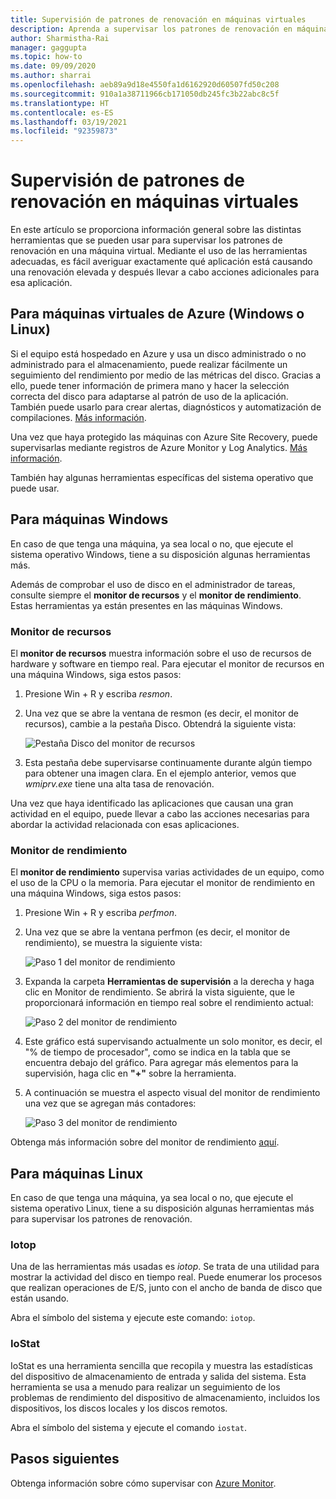 ```yaml
---
title: Supervisión de patrones de renovación en máquinas virtuales
description: Aprenda a supervisar los patrones de renovación en máquinas virtuales con la protección de Azure Site Recovery
author: Sharmistha-Rai
manager: gaggupta
ms.topic: how-to
ms.date: 09/09/2020
ms.author: sharrai
ms.openlocfilehash: aeb89a9d18e4550fa1d6162920d60507fd50c208
ms.sourcegitcommit: 910a1a38711966cb171050db245fc3b22abc8c5f
ms.translationtype: HT
ms.contentlocale: es-ES
ms.lasthandoff: 03/19/2021
ms.locfileid: "92359873"
---
```

# <a name="monitoring-churn-patterns-on-virtual-machines"></a>Supervisión de patrones de renovación en máquinas virtuales

En este artículo se proporciona información general sobre las distintas herramientas que se pueden usar para supervisar los patrones de renovación en una máquina virtual. Mediante el uso de las herramientas adecuadas, es fácil averiguar exactamente qué aplicación está causando una renovación elevada y después llevar a cabo acciones adicionales para esa aplicación.

## <a name="for-azure-virtual-machines-windows-or-linux"></a>Para máquinas virtuales de Azure (Windows o Linux)

Si el equipo está hospedado en Azure y usa un disco administrado o no administrado para el almacenamiento, puede realizar fácilmente un seguimiento del rendimiento por medio de las métricas del disco. Gracias a ello, puede tener información de primera mano y hacer la selección correcta del disco para adaptarse al patrón de uso de la aplicación. También puede usarlo para crear alertas, diagnósticos y automatización de compilaciones. [Más información](https://azure.microsoft.com/blog/per-disk-metrics-managed-disks/).

Una vez que haya protegido las máquinas con Azure Site Recovery, puede supervisarlas mediante registros de Azure Monitor y Log Analytics. [Más información](./monitor-log-analytics.md).

También hay algunas herramientas específicas del sistema operativo que puede usar.

## <a name="for-windows-machines"></a>Para máquinas Windows

En caso de que tenga una máquina, ya sea local o no, que ejecute el sistema operativo Windows, tiene a su disposición algunas herramientas más.

Además de comprobar el uso de disco en el administrador de tareas, consulte siempre el **monitor de recursos** y el **monitor de rendimiento**. Estas herramientas ya están presentes en las máquinas Windows.

### <a name="resource-monitor"></a>Monitor de recursos

El **monitor de recursos** muestra información sobre el uso de recursos de hardware y software en tiempo real. Para ejecutar el monitor de recursos en una máquina Windows, siga estos pasos:

1. Presione Win + R y escriba _resmon_.
1. Una vez que se abre la ventana de resmon (es decir, el monitor de recursos), cambie a la pestaña Disco. Obtendrá la siguiente vista:

    ![Pestaña Disco del monitor de recursos](./media/monitoring-high-churn/resmon-disk-tab.png)

1. Esta pestaña debe supervisarse continuamente durante algún tiempo para obtener una imagen clara. En el ejemplo anterior, vemos que _wmiprv.exe_ tiene una alta tasa de renovación.

Una vez que haya identificado las aplicaciones que causan una gran actividad en el equipo, puede llevar a cabo las acciones necesarias para abordar la actividad relacionada con esas aplicaciones.

### <a name="performance-monitor"></a>Monitor de rendimiento

El **monitor de rendimiento** supervisa varias actividades de un equipo, como el uso de la CPU o la memoria. Para ejecutar el monitor de rendimiento en una máquina Windows, siga estos pasos:

1. Presione Win + R y escriba _perfmon_.
1. Una vez que se abre la ventana perfmon (es decir, el monitor de rendimiento), se muestra la siguiente vista:

    ![Paso 1 del monitor de rendimiento](./media/monitoring-high-churn/perfmon-step1.png)

1. Expanda la carpeta **Herramientas de supervisión** a la derecha y haga clic en Monitor de rendimiento. Se abrirá la vista siguiente, que le proporcionará información en tiempo real sobre el rendimiento actual:

    ![Paso 2 del monitor de rendimiento](./media/monitoring-high-churn/perfmon-step1.png)

1. Este gráfico está supervisando actualmente un solo monitor, es decir, el "% de tiempo de procesador", como se indica en la tabla que se encuentra debajo del gráfico. Para agregar más elementos para la supervisión, haga clic en **"+"** sobre la herramienta.
1. A continuación se muestra el aspecto visual del monitor de rendimiento una vez que se agregan más contadores:

    ![Paso 3 del monitor de rendimiento](./media/monitoring-high-churn/perfmon-step3.png)

Obtenga más información sobre del monitor de rendimiento [aquí](/dynamics365/business-central/dev-itpro/administration/monitor-use-performance-monitor-collect-event-trace-data).

## <a name="for-linux-machines"></a>Para máquinas Linux

En caso de que tenga una máquina, ya sea local o no, que ejecute el sistema operativo Linux, tiene a su disposición algunas herramientas más para supervisar los patrones de renovación.

### <a name="iotop"></a>Iotop

Una de las herramientas más usadas es _iotop_. Se trata de una utilidad para mostrar la actividad del disco en tiempo real. Puede enumerar los procesos que realizan operaciones de E/S, junto con el ancho de banda de disco que están usando.

Abra el símbolo del sistema y ejecute este comando: `iotop`.

### <a name="iostat"></a>IoStat

IoStat es una herramienta sencilla que recopila y muestra las estadísticas del dispositivo de almacenamiento de entrada y salida del sistema. Esta herramienta se usa a menudo para realizar un seguimiento de los problemas de rendimiento del dispositivo de almacenamiento, incluidos los dispositivos, los discos locales y los discos remotos.

Abra el símbolo del sistema y ejecute el comando `iostat`.

## <a name="next-steps"></a>Pasos siguientes

Obtenga información sobre cómo supervisar con [Azure Monitor](monitor-log-analytics.md).